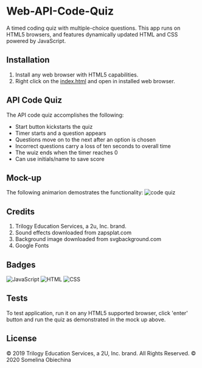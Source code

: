 # Web-API-Code-Quiz

A timed coding quiz with multiple-choice questions. This app runs on HTML5 browsers, and features dynamically updated HTML and CSS powered by JavaScript. 

## Installation 

1. Install any web browser with HTML5 capabilities.
2. Right click on the [index.html](./index.html) and open in installed web browser. 

## API Code Quiz 

The API code quiz accomplishes the following: 

- Start button kickstarts the quiz
- Timer starts and a question appears
- Questions move on to the next after an option is chosen 
- Incorrect questions carry a loss of ten seconds to overall time 
- The wuiz ends when the timer reaches 0 
- Can use initials/name to save score 

## Mock-up 

The following animarion demostrates the functionality: 
![code quiz](Code_Quiz_Demo.gif)

## Credits 

1. Trilogy Education Services, a 2u, Inc. brand. 
2. Sound effects downloaded from zapsplat.com 
3. Background image downloaded from svgbackground.com 
4. Google Fonts 


## Badges 

![JavaScript](https://img.shields.io/badge/JavaScript-30.1%25-yellow)
![HTML](https://img.shields.io/badge/HTML-47.8%25-red)
![CSS](https://img.shields.io/badge/CSS-22.1%25-blue)


## Tests 

To test application, run it on any HTML5 supported browser, click 'enter' button and run the quiz as demonstrated in the mock up above.


## License 

© 2019 Trilogy Education Services, a 2U, Inc. brand. All Rights Reserved.
© 2020 Somelina Obiechina 


